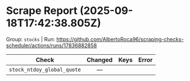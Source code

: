 # Scrape Report (2025-09-18T17:42:38.805Z)

Group: `stocks`  |  Run: https://github.com/AlbertoRoca96/scraping-checks-scheduler/actions/runs/17836882858

| Check | Changed | Keys | Error |
|---|:---:|:--|:--|
| `stock_ntdoy_global_quote` | — |  |  |
